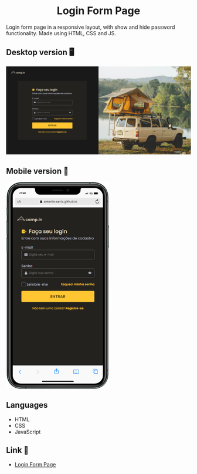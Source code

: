 <h1 align="center">Login Form Page</h1>
Login form page in a responsive layout, with show and hide password functionality. Made using HTML, CSS and JS.

## Desktop version 🖥️
<img src="./images/images/pagina-de-login.png" alt="login page desktop">

## Mobile version 📱
<img width="280px" src="./images/images/mobile.png" alt="login page mobile">

## Languages
- HTML
- CSS
- JavaScript

##  Link 🔗
- [Login Form Page](https://antonio-savio.github.io/login-form-page/)
